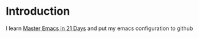 # Introduction
I learn [Master Emacs in 21 Days](http://book.emacs-china.org/) and put my emacs configuration to github
